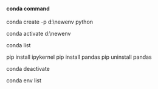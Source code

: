 #### conda command

conda create -p d:\newenv python

conda activate d:\newenv

conda list

pip install ipykernel
pip install pandas
pip uninstall pandas

conda deactivate

conda env list